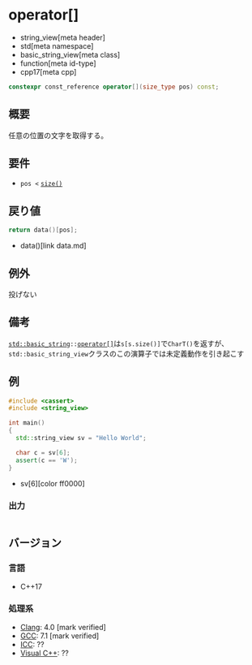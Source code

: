 # operator[]
* string_view[meta header]
* std[meta namespace]
* basic_string_view[meta class]
* function[meta id-type]
* cpp17[meta cpp]

```cpp
constexpr const_reference operator[](size_type pos) const;
```

## 概要
任意の位置の文字を取得する。


## 要件
- `pos <` [`size()`](size.md)


## 戻り値
```cpp
return data()[pos];
```
* data()[link data.md]


## 例外
投げない


## 備考
[`std::basic_string`](/reference/string/basic_string.md)`::`[`operator[]`](/reference/string/basic_string/op_at.md)は`s[s.size()]`で`CharT()`を返すが、`std::basic_string_view`クラスのこの演算子では未定義動作を引き起こす


## 例
```cpp example
#include <cassert>
#include <string_view>

int main()
{
  std::string_view sv = "Hello World";

  char c = sv[6];
  assert(c == 'W');
}
```
* sv[6][color ff0000]

### 出力
```
```


## バージョン
### 言語
- C++17

### 処理系
- [Clang](/implementation.md#clang): 4.0 [mark verified]
- [GCC](/implementation.md#gcc): 7.1 [mark verified]
- [ICC](/implementation.md#icc): ??
- [Visual C++](/implementation.md#visual_cpp): ??
